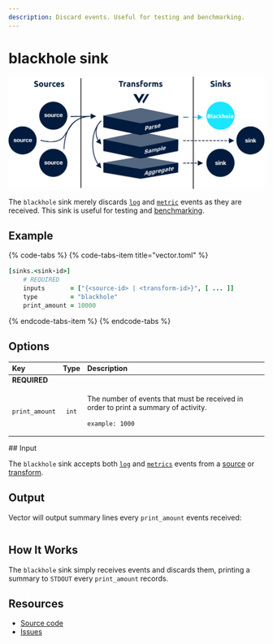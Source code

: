 ```yaml
---
description: Discard events. Useful for testing and benchmarking.
---
```


# blackhole sink

![](../../../.gitbook/assets/blackhole-sink.svg)

The `blackhole` sink merely discards [`log`](../../../about/data-model.md#log) and [`metric`](../../../about/data-model.md#metric) events as they are received. This sink is useful for testing and [benchmarking](../../../comparisons/performance.md).

## Example

{% code-tabs %}
{% code-tabs-item title="vector.toml" %}
```coffeescript
[sinks.<sink-id>]
    # REQUIRED
    inputs       = ["{<source-id> | <transform-id>}", [ ... ]]
    type         = "blackhole"
    print_amount = 10000
```
{% endcode-tabs-item %}
{% endcode-tabs %}

## Options

<table>
  <thead>
    <tr>
      <th style="text-align:left">Key</th>
      <th style="text-align:center">Type</th>
      <th style="text-align:left">Description</th>
    </tr>
  </thead>
  <tbody>
    <tr>
      <td style="text-align:left"><b>REQUIRED</b>
      </td>
      <td style="text-align:center"></td>
      <td style="text-align:left"></td>
    </tr>
    <tr>
      <td style="text-align:left"><code>print_amount</code>
      </td>
      <td style="text-align:center"><code>int</code>
      </td>
      <td style="text-align:left">
        <p>The number of events that must be received in order to print a summary
          of activity.</p>
        <p><code>example: 1000</code>
        </p>
      </td>
    </tr>
  </tbody>
</table>## Input

The `blackhole` sink accepts both [`log`](../../../about/data-model.md#log) and [`metrics`](../../../about/data-model.md#metric) events from a [source](../sources/) or [transform](../transforms/).

## Output

Vector will output summary lines every `print_amount` events received:

```text

```

## How It Works

The `blackhole` sink simply receives events and discards them, printing a summary to `STDOUT` every `print_amount` records.

## Resources

* [Source code](https://github.com/timberio/vector/blob/master/src/sinks/blackhole.rs)
* [Issues](https://github.com/timberio/vector/labels/Sink%3A%20Blackhole)

